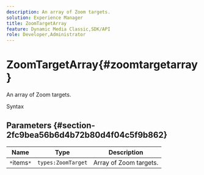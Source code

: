 ```yaml
---
description: An array of Zoom targets.
solution: Experience Manager
title: ZoomTargetArray
feature: Dynamic Media Classic,SDK/API
role: Developer,Administrator
---
```


# ZoomTargetArray{#zoomtargetarray}

An array of Zoom targets.

 Syntax 

## Parameters {#section-2fc9bea56b6d4b72b80d4f04c5f9b862}

|  Name  | Type  | Description  |
|---|---|---|
|  `*`items`*`  | `types:ZoomTarget`  | Array of Zoom targets.  |

